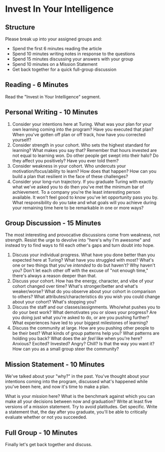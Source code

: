 # Invest In Your Intelligence

## Structure

Please break up into your assigned groups and:

* Spend the first 6 minutes reading the article
* Spend 10 minutes writing notes in response to the questions
* Spend 15 minutes discussing your answers with your group
* Spend 10 minutes on a Mission Statement
* Get back together for a quick full-group discussion

## Reading - 6 Minutes

Read the "Invest in Your Intelligence" segment.

## Personal Writing - 10 Minutes

1. Consider your intentions here at Turing. What was your plan for your
own learning coming into the program? Have you executed that plan? When you've gotten off plan or off track, how have you corrected yourself?
2. Consider strength in your cohort. Who sets the highest standard for learning? What makes you say that? Remember that hours invested are not equal to learning won. Do other people get swept into their halo? Do they affect you positively? Have you ever told them?
3. Consider weakness in your cohort. Who undercuts your motivation/focus/ability to learn? How does that happen? How can you build a plan that resilient in the face of these challenges?
4. Consider your long-run trajectory. If you graduate Turing with exactly what we've asked you to do then you've met the minimum bar of achievement. To a company you're the least interesting person available. It won't feel good to know you've let opportunity pass you by. What responsibility do you take and what goals will you achieve during your remaining time here to be remarkable in one or more ways?

## Group Discussion - 15 Minutes

The most interesting and provocative discussions come from weakness, not strength. Resist the urge to devolve into "here's why I'm awesome" and instead try to find ways to fill each other's gaps and turn doubt into hope.

1. Discuss your individual progress. What have you done better than you expected here at Turing? What have you struggled with most? What's one or two things that you've *intended* to do but haven't? Why haven't you? Don't let each other off with the excuse of "not enough time," there's always a reason deeper than that.
2. Discuss your cohort. How has the energy, character, and vibe of your cohort changed over time? What's stronger/better and what's weaker/worse? What do you observe about your cohort in comparison to others? What attributes/characteristics do you wish you could change about your cohort? What's stopping you?
3. Discuss the staff and our classes/assignments. Who/what pushes you to do your best work? What demotivates you or slows your progress? Are you doing just what you're asked to do, or are you pushing further? What experiences have led to your biggest milestones of learning?
4. Discuss the community at large. How are you pushing other people to be their best? What kinds of group patterns help you? What patterns are holding you back? What does the air *feel* like when you're here? Anxious? Excited? Invested? Angry? Chill? Is that the way you want it? How can you as a small group steer the community?

## Mission Statement - 10 Minutes

We've talked about your "why?" in the past. You've thought about your intentions coming into the program, discussed what's happened while you've been here, and now it's time to make a plan.

What is your *mission* here? What is the benchmark against which you can make all your decisions between now and graduation? Write at least five versions of a mission statement. Try to avoid platitudes. Get specific. Write a statement that, the day after you graduate, you'll be able to critically evaluate whether or not you succeeded.

## Full Group - 10 Minutes

Finally let's get back together and discuss.
